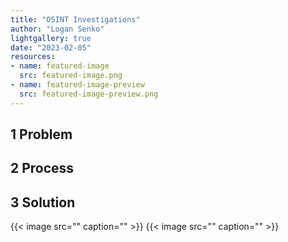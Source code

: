 ```yaml
---
title: "OSINT Investigations"
author: "Logan Senko"
lightgallery: true
date: "2023-02-05"
resources:
- name: featured-image
  src: featured-image.png
- name: featured-image-preview
  src: featured-image-preview.png
---
```

## 1 Problem

## 2 Process

## 3 Solution
{{< image src="" caption="" >}}
{{< image src="" caption="" >}}
